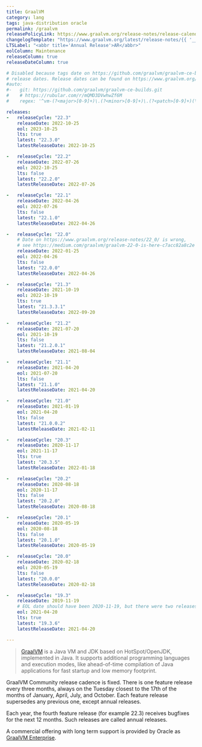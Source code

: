 ```yaml
---
title: GraalVM
category: lang
tags: java-distribution oracle
permalink: /graalvm
releasePolicyLink: https://www.graalvm.org/release-notes/release-calendar/
changelogTemplate: "https://www.graalvm.org/latest/release-notes/{{ '__RELEASE_CYCLE__' | replace:'.','_' }}/"
LTSLabel: "<abbr title='Annual Release'>AR</abbr>"
eolColumn: Maintenance
releaseColumn: true
releaseDateColumn: true

# Disabled because tags date on https://github.com/graalvm/graalvm-ce-builds/tags are not the
# release dates. Release dates can be found on https://www.graalvm.org/release-notes/
#auto:
#-   git: https://github.com/graalvm/graalvm-ce-builds.git
#    # https://rubular.com/r/mQMD3DVwhwZf6M
#    regex: '^vm-(?<major>[0-9]+)\.(?<minor>[0-9]+)\.(?<patch>[0-9]+)(\.(?<tiny>[0-9]+))?$'

releases:
-   releaseCycle: "22.3"
    releaseDate: 2022-10-25
    eol: 2023-10-25
    lts: true
    latest: "22.3.0"
    latestReleaseDate: 2022-10-25

-   releaseCycle: "22.2"
    releaseDate: 2022-07-26
    eol: 2022-10-25
    lts: false
    latest: "22.2.0"
    latestReleaseDate: 2022-07-26

-   releaseCycle: "22.1"
    releaseDate: 2022-04-26
    eol: 2022-07-26
    lts: false
    latest: "22.1.0"
    latestReleaseDate: 2022-04-26

-   releaseCycle: "22.0"
    # Date on https://www.graalvm.org/release-notes/22_0/ is wrong,
    # see https://medium.com/graalvm/graalvm-22-0-is-here-c7acc82a8c2e
    releaseDate: 2022-01-25
    eol: 2022-04-26
    lts: false
    latest: "22.0.0"
    latestReleaseDate: 2022-04-26

-   releaseCycle: "21.3"
    releaseDate: 2021-10-19
    eol: 2022-10-19
    lts: true
    latest: "21.3.3.1"
    latestReleaseDate: 2022-09-20

-   releaseCycle: "21.2"
    releaseDate: 2021-07-20
    eol: 2021-10-19
    lts: false
    latest: "21.2.0.1"
    latestReleaseDate: 2021-08-04

-   releaseCycle: "21.1"
    releaseDate: 2021-04-20
    eol: 2021-07-20
    lts: false
    latest: "21.1.0"
    latestReleaseDate: 2021-04-20

-   releaseCycle: "21.0"
    releaseDate: 2021-01-19
    eol: 2021-04-20
    lts: false
    latest: "21.0.0.2"
    latestReleaseDate: 2021-02-11

-   releaseCycle: "20.3"
    releaseDate: 2020-11-17
    eol: 2021-11-17
    lts: true
    latest: "20.3.5"
    latestReleaseDate: 2022-01-18

-   releaseCycle: "20.2"
    releaseDate: 2020-08-18
    eol: 2020-11-17
    lts: false
    latest: "20.2.0"
    latestReleaseDate: 2020-08-18

-   releaseCycle: "20.1"
    releaseDate: 2020-05-19
    eol: 2020-08-18
    lts: false
    latest: "20.1.0"
    latestReleaseDate: 2020-05-19

-   releaseCycle: "20.0"
    releaseDate: 2020-02-18
    eol: 2020-05-19
    lts: false
    latest: "20.0.0"
    latestReleaseDate: 2020-02-18

-   releaseCycle: "19.3"
    releaseDate: 2019-11-19
    # EOL date should have been 2020-11-19, but there were two releases after that. Using latestReleaseDate.
    eol: 2021-04-20
    lts: true
    latest: "19.3.6"
    latestReleaseDate: 2021-04-20

---
```


> [GraalVM](https://www.graalvm.org/) is a Java VM and JDK based on HotSpot/OpenJDK, implemented in
> Java. It supports additional programming languages and execution modes, like ahead-of-time
> compilation of Java applications for fast startup and low memory footprint.

GraalVM Community release cadence is fixed. There is one feature release every three months, always
on the Tuesday closest to the 17th of the months of January, April, July, and October. Each feature
release supersedes any previous one, except annual releases.

Each year, the fourth feature release (for example 22.3) receives bugfixes for the next 12 months.
Such releases are called annual releases.

A commercial offering with long term support is provided by Oracle as
[GraalVM Enterprise](https://docs.oracle.com/en/graalvm/index.html).
